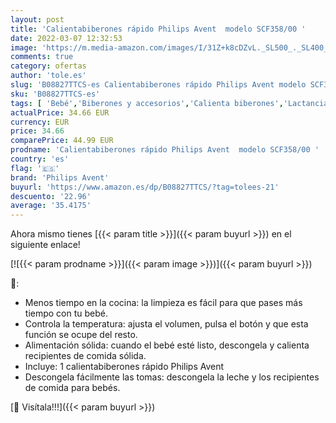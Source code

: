 ```yaml
---
layout: post
title: 'Calientabiberones rápido Philips Avent  modelo SCF358/00 '
date: 2022-03-07 12:32:53
image: 'https://m.media-amazon.com/images/I/31Z+k8cDZvL._SL500_._SL400_.jpg'
comments: true
category: ofertas
author: 'tole.es'
slug: 'B08827TTCS-es Calientabiberones rápido Philips Avent modelo SCF358/00'
sku: 'B08827TTCS-es'
tags: [ 'Bebé','Biberones y accesorios','Calienta biberones','Lactancia y alimentación','avent','philips avent', ]
actualPrice: 34.66 EUR
currency: EUR
price: 34.66
comparePrice: 44.99 EUR
prodname: 'Calientabiberones rápido Philips Avent  modelo SCF358/00 '
country: 'es'
flag: '🇪🇸'
brand: 'Philips Avent'
buyurl: 'https://www.amazon.es/dp/B08827TTCS/?tag=tolees-21'
descuento: '22.96'
average: '35.4175'
---
```


Ahora mismo tienes [{{< param title >}}]({{< param buyurl >}}) en el siguiente enlace!

[![{{< param prodname >}}]({{< param image >}})]({{< param buyurl >}})

🔎:

- Menos tiempo en la cocina: la limpieza es fácil para que pases más tiempo con tu bebé.
- Controla la temperatura: ajusta el volumen, pulsa el botón y que esta función se ocupe del resto.
- Alimentación sólida: cuando el bebé esté listo, descongela y calienta recipientes de comida sólida.
- Incluye: 1 calientabiberones rápido Philips Avent
- Descongela fácilmente las tomas: descongela la leche y los recipientes de comida para bebés.

[🛒 Visítala!!!]({{< param buyurl >}})
